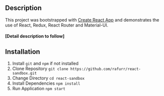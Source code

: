 ## Description

This project was bootstrapped with [Create React App](https://github.com/facebookincubator/create-react-app) and demonstrates the use of  React, Redux, React Router and Material-UI.

#### [Detail description to follow]

## Installation
1. Install `git` and `npm` if not installed
2. Clone Repository `git clone https://github.com/rafurr/react-sandbox.git`
3. Change Directory `cd react-sandbox`
4. Install Dependencies `npm install`
5. Run Application `npm start`